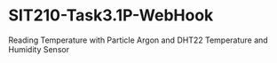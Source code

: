 # SIT210-Task3.1P-WebHook
Reading Temperature with Particle Argon and DHT22 Temperature and Humidity Sensor
